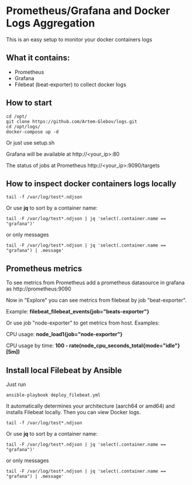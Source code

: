 # Prometheus/Grafana and Docker Logs Aggregation
This is an easy setup to monitor your docker containers logs
## What it contains:
- Prometheus
- Grafana
- Filebeat (beat-exporter) to collect docker logs
## How to start
```
cd /opt/
git clone https://github.com/Artem-Glebov/logs.git
cd /opt/logs/
docker-compose up -d
```
Or just use setup.sh

Grafana will be available at http://<your_ip>:80

The status of jobs at Prometheus http://<your_ip>:9090/targets

## How to inspect docker containers logs locally
```
tail -f /var/log/test*.ndjson
```
Or use **jq** to sort by a container name:
```
tail -F /var/log/test*.ndjson | jq 'select(.container.name == "grafana")'
```
or only messages 
```
tail -F /var/log/test*.ndjson | jq 'select(.container.name == "grafana") | .message'
```
## Prometheus metrics 
To see metrics from Prometheus add a prometheus datasource in grafana as http://prometheus:9090

Now in "Explore" you can see metrics from filebeat by job "beat-exporter". 

Example: **filebeat_filebeat_events{job="beats-exporter"}**

Or use job "node-exporter" to get metrics from host. Examples:

CPU usage: **node_load1{job="node-exporter"}**

CPU usage by time: **100 - rate(node_cpu_seconds_total{mode="idle"}[5m])**

## Install local Filebeat by Ansible
Just run
```
ansible-playbook deploy_filebeat.yml
```
It automatically determines your architecture (aarch64 or amd64) and installs Filebeat locally. Then you can view Docker logs.
```
tail -f /var/log/test*.ndjson
```
Or use **jq** to sort by a container name:
```
tail -F /var/log/test*.ndjson | jq 'select(.container.name == "grafana")'
```
or only messages 
```
tail -F /var/log/test*.ndjson | jq 'select(.container.name == "grafana") | .message'
```